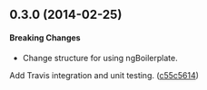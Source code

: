 <a name="0.3.0"></a>
## 0.3.0 (2014-02-25)


#### Breaking Changes

* Change structure for using ngBoilerplate.

Add Travis integration and unit testing.
 ([c55c5614](https://github.com/mfrancois/angular-app-localhost/commit/c55c561414eddb5a50893d38b12804c419ea0de9))


